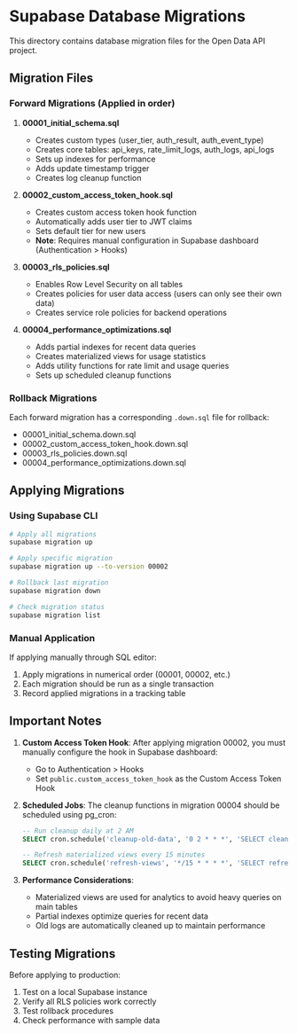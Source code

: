 # Supabase Database Migrations

This directory contains database migration files for the Open Data API project.

## Migration Files

### Forward Migrations (Applied in order)

1. **00001_initial_schema.sql**
   - Creates custom types (user_tier, auth_result, auth_event_type)
   - Creates core tables: api_keys, rate_limit_logs, auth_logs, api_logs
   - Sets up indexes for performance
   - Adds update timestamp trigger
   - Creates log cleanup function

2. **00002_custom_access_token_hook.sql**
   - Creates custom access token hook function
   - Automatically adds user tier to JWT claims
   - Sets default tier for new users
   - **Note**: Requires manual configuration in Supabase dashboard (Authentication > Hooks)

3. **00003_rls_policies.sql**
   - Enables Row Level Security on all tables
   - Creates policies for user data access (users can only see their own data)
   - Creates service role policies for backend operations

4. **00004_performance_optimizations.sql**
   - Adds partial indexes for recent data queries
   - Creates materialized views for usage statistics
   - Adds utility functions for rate limit and usage queries
   - Sets up scheduled cleanup functions

### Rollback Migrations

Each forward migration has a corresponding `.down.sql` file for rollback:
- 00001_initial_schema.down.sql
- 00002_custom_access_token_hook.down.sql
- 00003_rls_policies.down.sql
- 00004_performance_optimizations.down.sql

## Applying Migrations

### Using Supabase CLI

```bash
# Apply all migrations
supabase migration up

# Apply specific migration
supabase migration up --to-version 00002

# Rollback last migration
supabase migration down

# Check migration status
supabase migration list
```

### Manual Application

If applying manually through SQL editor:
1. Apply migrations in numerical order (00001, 00002, etc.)
2. Each migration should be run as a single transaction
3. Record applied migrations in a tracking table

## Important Notes

1. **Custom Access Token Hook**: After applying migration 00002, you must manually configure the hook in Supabase dashboard:
   - Go to Authentication > Hooks
   - Set `public.custom_access_token_hook` as the Custom Access Token Hook

2. **Scheduled Jobs**: The cleanup functions in migration 00004 should be scheduled using pg_cron:
   ```sql
   -- Run cleanup daily at 2 AM
   SELECT cron.schedule('cleanup-old-data', '0 2 * * *', 'SELECT cleanup_old_data()');
   
   -- Refresh materialized views every 15 minutes
   SELECT cron.schedule('refresh-views', '*/15 * * * *', 'SELECT refresh_materialized_views()');
   ```

3. **Performance Considerations**:
   - Materialized views are used for analytics to avoid heavy queries on main tables
   - Partial indexes optimize queries for recent data
   - Old logs are automatically cleaned up to maintain performance

## Testing Migrations

Before applying to production:
1. Test on a local Supabase instance
2. Verify all RLS policies work correctly
3. Test rollback procedures
4. Check performance with sample data